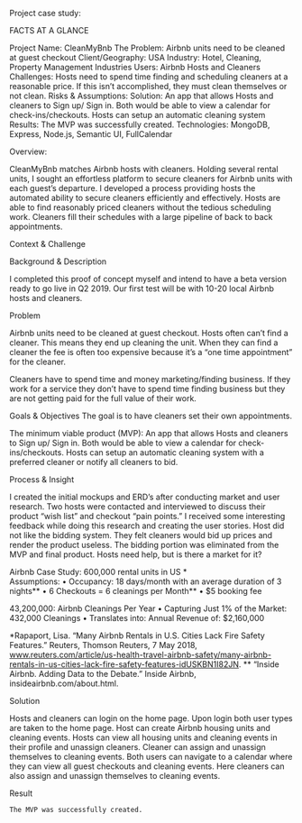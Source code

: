 Project case study:

FACTS AT A GLANCE

Project Name:  CleanMyBnb
The Problem:  Airbnb units need to be cleaned at guest checkout
Client/Geography: USA
Industry: Hotel, Cleaning, Property Management Industries
Users:  Airbnb Hosts and Cleaners
Challenges: Hosts need to spend time finding and scheduling cleaners at a reasonable price.  If this isn’t accomplished, they must clean themselves or not clean. 
Risks & Assumptions:
Solution: An app that allows Hosts and cleaners to Sign up/ Sign in. Both would be able to view a calendar for check-ins/checkouts. Hosts can setup an automatic cleaning system
Results: The MVP was successfully created.
Technologies: MongoDB, Express, Node.js, Semantic UI, FullCalendar

Overview:

CleanMyBnb matches Airbnb hosts with cleaners.  Holding several rental units, I sought an effortless platform to secure cleaners for Airbnb units with each guest’s departure.  I developed a process providing hosts the automated ability to secure cleaners efficiently and effectively.   Hosts are able to find reasonably priced cleaners without the tedious scheduling work.  Cleaners fill their schedules with a large pipeline of back to back appointments.

Context & Challenge

Background & Description

I completed this proof of concept myself and intend to have a beta version ready to go live in Q2 2019.  Our first test will be with 10-20 local Airbnb hosts and cleaners.

Problem

Airbnb units need to be cleaned at guest checkout.  Hosts often can’t find a cleaner. This means they end up cleaning the unit.  When they can find a cleaner the fee is often too expensive because it’s a “one time appointment” for the cleaner. 

Cleaners have to spend time and money marketing/finding  business.  If they work for a service they don’t have to spend time finding business but they are not getting paid for the full value of their work.

Goals & Objectives
The goal is to have cleaners set their own appointments.

The minimum viable product (MVP): An app that allows Hosts and cleaners to Sign up/ Sign in. Both would be able to view a calendar for check-ins/checkouts. Hosts can setup an automatic cleaning system with a preferred cleaner or notify all cleaners to bid.


Process & Insight

I created the initial mockups and ERD’s after conducting market and user research.  Two hosts were contacted and interviewed to discuss their product “wish list” and checkout “pain points.”  I received some interesting feedback while doing this research and creating the user stories.  Host did not like the bidding system.  They felt cleaners would bid up prices and render the product useless.  The bidding portion was eliminated from the MVP and final product.
Hosts need help, but is there a market for it?

Airbnb Case Study:
600,000 rental units in US *	
Assumptions: 
•	Occupancy: 18 days/month with an average duration of 3 nights**
•	6 Checkouts = 6 cleanings per Month**
•	$5 booking fee

43,200,000: Airbnb Cleanings Per Year
•	Capturing Just 1% of the Market: 432,000 Cleanings
•	Translates into: Annual Revenue of: $2,160,000

*Rapaport, Lisa. “Many Airbnb Rentals in U.S. Cities Lack Fire Safety Features.” Reuters, Thomson Reuters, 7 May 2018, www.reuters.com/article/us-health-travel-airbnb-safety/many-airbnb-rentals-in-us-cities-lack-fire-safety-features-idUSKBN1I82JN.
** “Inside Airbnb. Adding Data to the Debate.” Inside Airbnb, insideairbnb.com/about.html.


Solution

Hosts and cleaners can login on the home page.  Upon login both user types are taken to the home page.  Host can create Airbnb housing units and cleaning events.  Hosts can view all housing units and cleaning events in their profile and unassign cleaners.  Cleaner can assign and unassign themselves to cleaning events.  Both users can navigate to a calendar where they can view all guest checkouts and cleaning events.  Here cleaners can also assign and unassign themselves to cleaning events.

Result

	The MVP was successfully created.



